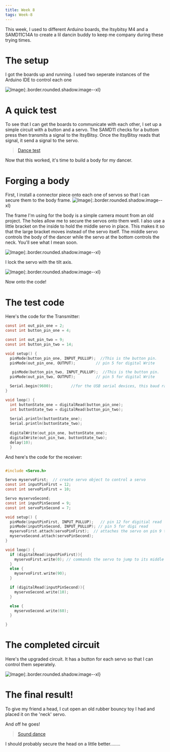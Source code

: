 ```yaml
---
title: Week 8
tags: Week-8
---
```


This week, I used to different Arduino boards, the Itsybitsy M4 and a SAMD11C14A to create a lil dancin buddy to keep me company during these trying times. 

# The setup

I got the boards up and running. I  used two seperate instances of the Arduino IDE to control each one

![Image](https://i.imgur.com/2JgMYOW.jpg){:.border.rounded.shadow.image--xl}

# A quick test

To see that I can get the boards to communicate with each other, I set up a simple circuit with a button and a servo. The SAMD11 checks for a buttom press then transmits a signal to the ItsyBitsy. Once the ItsyBitsy reads that signal, it send a signal to the servo.

<blockquote class="imgur-embed-pub" lang="en" data-id="a/O9Iki3h" data-context="false"><a href="//imgur.com/a/O9Iki3h">Dance test</a></blockquote><script async src="//s.imgur.com/min/embed.js" charset="utf-8"></script>

Now that this worked, it's time to build a body for my dancer.

# Forging a body

First, I install a connector piece onto each one of servos so that I can secure them to the body frame.
![Image](https://i.imgur.com/hZIhqM0.jpg){:.border.rounded.shadow.image--xl}

The frame I'm using for the body is a simple camera mount from an old project. The holes allow me to secure the servos onto them well. I also use a little bracket on the inside to hold the middle servo in place. This makes it so that the large bracket moves instead of the servo itself. The middle servo controls the body of the dancer while the servo at the bottom controls the neck. You'll see what I mean soon.

![Image](https://i.imgur.com/JJMWT0g.jpg){:.border.rounded.shadow.image--xl}

I lock the servo with the tilt axis.

![Image](https://i.imgur.com/vwuTOz1.jpg){:.border.rounded.shadow.image--xl}

Now onto the code!

# The test code

Here's the code for the Transmitter:

```c
const int out_pin_one = 2;
const int button_pin_one = 4;

const int out_pin_two = 9;
const int button_pin_two = 14;

void setup() {
  pinMode(button_pin_one, INPUT_PULLUP);  //This is the button pin.
  pinMode(out_pin_one, OUTPUT);         // pin 5 for digital Write

   pinMode(button_pin_two, INPUT_PULLUP);  //This is the button pin.
  pinMode(out_pin_two, OUTPUT);         // pin 5 for digital Write

  Serial.begin(9600);        //for the USB serial devices, this baud rate is meaningless - can be "0"
}

void loop() {
  int buttonState_one = digitalRead(button_pin_one);
  int buttonState_two = digitalRead(button_pin_two);
  
  Serial.println(buttonState_one);
  Serial.println(buttonState_two);
  
  digitalWrite(out_pin_one, buttonState_one);
  digitalWrite(out_pin_two, buttonState_two);
  delay(10);
  }
```

And here's the code for the receiver:

```c

#include <Servo.h>

Servo myservoFirst;  // create servo object to control a servo
const int inputPinFirst = 12;
const int servoPinFirst = 10;

Servo myservoSecond;
const int inputPinSecond = 9;
const int servoPinSecond = 7;

void setup() {
  pinMode(inputPinFirst, INPUT_PULLUP);   // pin 12 for digitial read
  pinMode(inputPinSecond, INPUT_PULLUP); // pin 5 for digi read
  myservoFirst.attach(servoPinFirst);  // attaches the servo on pin 9 to the servo object
  myservoSecond.attach(servoPinSecond);
}

void loop() {
  if (digitalRead(inputPinFirst)){
    myservoFirst.write(0); // commands the servo to jump to its middle position (90 degrees)
  }
  else {
    myservoFirst.write(90); 
  }

  if (digitalRead(inputPinSecond)){
    myservoSecond.write(10); 
  }

  else {
    myservoSecond.write(60);
  }

}
```

# The completed circuit

Here's the upgraded circuit. It has a button for each servo so that I can control them seperately.

![Image](https://i.imgur.com/QnCuYrk.jpg){:.border.rounded.shadow.image--xl}


# The final result!

To give my friend a head, I cut open an old rubber bouncy toy I had and placed it on the 'neck' servo.

And off he goes!

<blockquote class="imgur-embed-pub" lang="en" data-id="a/ipxYcyf" data-context="false"><a href="//imgur.com/a/ipxYcyf">Sound dance</a></blockquote><script async src="//s.imgur.com/min/embed.js" charset="utf-8"></script>

I should probably secure the head on a little better........



